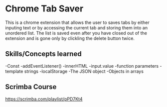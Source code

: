 # Chrome Tab Saver

This is a chrome extension that allows the user to saves tabs by either inputing text or
by accessing the current tab and storing them into an unordered list. The list is saved even
after you have closed out of the extension and is gone only by clickling the delete button twice.

## Skills/Concepts learned

-Const
-addEventListener()
-innerHTML
-input.value
-function parameters
-template strings
-localStorage
-The JSON object
-Objects in arrays

## Scrimba Course

https://scrimba.com/playlist/pPD7Kt4

